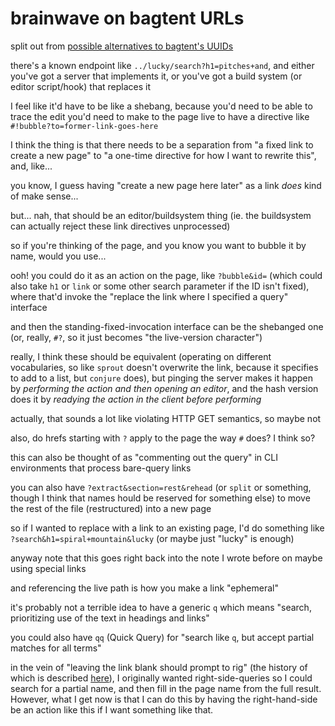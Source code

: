 # brainwave on bagtent URLs

split out from [possible alternatives to bagtent's UUIDs](6120589f-57ac-4512-8835-cabef39ec4f2.md)

there's a known endpoint like `../lucky/search?h1=pitches+and`, and either you've got a server that implements it, or you've got a build system (or editor script/hook) that replaces it

I feel like it'd have to be like a shebang, because you'd need to be able to trace the edit you'd need to make to the page live to have a directive like `#!bubble?to=former-link-goes-here`

I think the thing is that there needs to be a separation from "a fixed link to create a new page" to "a one-time directive for how I want to rewrite this", and, like...

you know, I guess having "create a new page here later" as a link *does* kind of make sense...

but... nah, that should be an editor/buildsystem thing (ie. the buildsystem can actually reject these link directives unprocessed)

so if you're thinking of the page, and you know you want to bubble it by name, would you use...

ooh! you could do it as an action on the page, like `?bubble&id=` (which could also take `h1` or `link` or some other search parameter if the ID isn't fixed), where that'd invoke the "replace the link where I specified a query" interface

and then the standing-fixed-invocation interface can be the shebanged one (or, really, `#?`, so it just becomes "the live-version character")

really, I think these should be equivalent (operating on different vocabularies, so like `sprout` doesn't overwrite the link, because it specifies to add to a list, but `conjure` does), but pinging the server makes it happen by *performing the action and then opening an editor*, and the hash version does it by *readying the action in the client before performing*

actually, that sounds a lot like violating HTTP GET semantics, so maybe not

also, do hrefs starting with `?` apply to the page the way `#` does? I think so?

this can also be thought of as "commenting out the query" in CLI environments that process bare-query links

you can also have `?extract&section=rest&rehead` (or `split` or something, though I think that names hould be reserved for something else) to move the rest of the file (restructured) into a new page

so if I wanted to replace with a link to an existing page, I'd do something like `?search&h1=spiral+mountain&lucky` (or maybe just "lucky" is enough)

anyway note that this goes right back into the note I wrote before on maybe using special links

and referencing the live path is how you make a link "ephemeral"

it's probably not a terrible idea to have a generic `q` which means "search, prioritizing use of the text in headings and links"

you could also have `qq` (Quick Query) for "search like `q`, but accept partial matches for all terms"

in the vein of "leaving the link blank should prompt to rig" (the history of which is described [here](content/88e5452a-c473-4be1-a1ca-2f6caed18657.md)), I originally wanted right-side-queries so I could search for a partial name, and then fill in the page name from the full result. However, what I get now is that I can do this by having the right-hand-side be an action like this if I want something like that.
